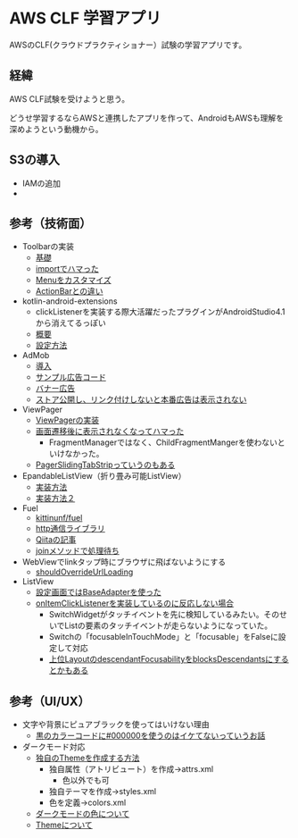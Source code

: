 # AWS CLF 学習アプリ

AWSのCLF(クラウドプラクティショナー）試験の学習アプリです。

## 経緯

AWS CLF試験を受けようと思う。

どうせ学習するならAWSと連携したアプリを作って、AndroidもAWSも理解を深めようという動機から。

## S3の導入
- IAMの追加
- 

## 参考（技術面）
- Toolbarの実装
  - [基礎](https://note.com/fiasjawn/n/n403266120226)
  - [importでハマった](https://qiita.com/tkmd35/items/a0af2b985491ddef7bc7)
  - [Menuをカスタマイズ](https://developer.android.com/training/appbar/actions?hl=ja)
  - [ActionBarとの違い](https://moewe-net.com/android/toolbar)
- kotlin-android-extensions
  - clickListenerを実装する際大活躍だったプラグインがAndroidStudio4.1から消えてるっぽい
  - [概要](https://qiita.com/superman9387/items/9df8038c4db92a7136c8)
  - [設定方法](https://minpro.net/kotlin-android-extensions-gone-from-android-studio-4-1)
- AdMob
  - [導入](https://developers.google.com/admob/android/quick-start?hl=ja#import_the_mobile_ads_sdk)
  - [サンプル広告コード](https://developers.google.com/admob/android/test-ads#sample_ad_units)
  - [バナー広告](https://developers.google.com/admob/android/banner?hl=ja#kotlin_1)
  - [ストア公開し、リンク付けしないと本番広告は表示されない](https://www.yukiiworks.com/archives/267)
- ViewPager
  - [ViewPagerの実装](https://developer.android.com/training/animation/screen-slide?hl=ja)
  - [画面遷移後に表示されなくなってハマった](https://qiita.com/tomoteru/items/1e2328b05fb8257f4192)
    - FragmentManagerではなく、ChildFragmentMangerを使わないといけなかった。
  - [PagerSlidingTabStripっていうのもある](https://qiita.com/kkkaaakkku/items/3e5297455795861f17f1)
- EpandableListView（折り畳み可能ListView）
  - [実装方法](https://tekulearn.jimdofree.com/%E9%96%8B%E7%99%BA/%E9%A0%85%E7%9B%AE1-10/6-%E3%83%AA%E3%82%B9%E3%83%88%E3%82%92%E8%A1%A8%E7%A4%BA/)
  - [実装方法２](http://android-note.open-memo.net/sub/list_view__make_expandable_list_view.html)
- Fuel
  - [kittinunf/fuel](https://github.com/kittinunf/fuel)
  - [http通信ライブラリ](https://blog.masterka.net/archives/2275)
  - [Qiitaの記事](https://qiita.com/naoi/items/8df1409ad48ad8f3c632)
  - [joinメソッドで処理待ち](https://github.com/kittinunf/fuel/blob/da920c5fc0ed19e8082b09f24002e4abf68f2005/fuel/src/main/kotlin/com/github/kittinunf/fuel/core/requests/CancellableRequest.kt#L34)
- WebViewでlinkタップ時にブラウザに飛ばないようにする
  - [shouldOverrideUrlLoading](https://asahima.hatenablog.jp/entry/2017/01/08/000000)
- ListView
  - [設定画面ではBaseAdapterを使った](https://qiita.com/Tsumugi/items/47f31bb7351979a45653)
  - [onItemClickListenerを実装しているのに反応しない場合](https://blog.goo.ne.jp/shunsuke222/e/4eff69bb74ea9db47f644ff37aef88c7)
    - SwitchWidgetがタッチイベントを先に検知しているみたい。そのせいでListの要素のタッチイベントが走らないようになっていた。
    - Switchの「focusableInTouchMode」と「focusable」をFalseに設定して対応
    - [上位LayoutのdescendantFocusabilityをblocksDescendantsにするとかもある](https://teratail.com/questions/37876)

## 参考（UI/UX）
- 文字や背景にピュアブラックを使ってはいけない理由
  - [黒のカラーコードに#000000を使うのはイケてないっていうお話](https://uxmilk.jp/73614)
- ダークモード対応
  - [独自のThemeを作成する方法](https://qiita.com/s17er/items/04a080181c860ea84694)
    - 独自属性（アトリビュート）を作成->attrs.xml
      - 色以外でも可
    - 独自テーマを作成->styles.xml
    - 色を定義->colors.xml
  - [ダークモードの色について](https://qiita.com/keidroid/items/920e655fa6823b533ba1)
  - [Themeについて](https://konifar.hatenablog.com/entry/2019/02/11/122825)
